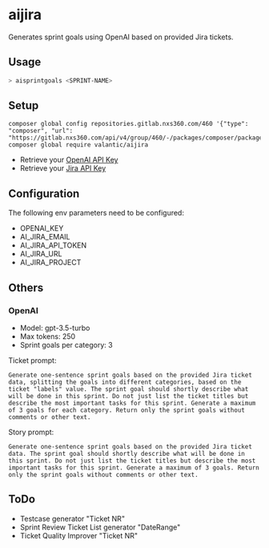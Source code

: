 # aijira

Generates sprint goals using OpenAI based on provided Jira tickets.

## Usage
```bash
> aisprintgoals <SPRINT-NAME>
```

## Setup
```
composer global config repositories.gitlab.nxs360.com/460 '{"type": "composer", "url": "https://gitlab.nxs360.com/api/v4/group/460/-/packages/composer/packages.json"}'
composer global require valantic/aijira
```

- Retrieve your [OpenAI API Key](https://platform.openai.com/account/api-keys)
- Retrieve your [Jira API Key](https://id.atlassian.com/manage-profile/security/api-tokens)

## Configuration
The following env parameters need to be configured:
- OPENAI_KEY
- AI_JIRA_EMAIL
- AI_JIRA_API_TOKEN
- AI_JIRA_URL
- AI_JIRA_PROJECT

## Others
### OpenAI
- Model: gpt-3.5-turbo
- Max tokens: 250
- Sprint goals per category: 3

Ticket prompt:
```
Generate one-sentence sprint goals based on the provided Jira ticket data, splitting the goals into different categories, based on the ticket "labels" value. The sprint goal should shortly describe what will be done in this sprint. Do not just list the ticket titles but describe the most important tasks for this sprint. Generate a maximum of 3 goals for each category. Return only the sprint goals without comments or other text.
```

Story prompt:
```
Generate one-sentence sprint goals based on the provided Jira ticket data. The sprint goal should shortly describe what will be done in this sprint. Do not just list the ticket titles but describe the most important tasks for this sprint. Generate a maximum of 3 goals. Return only the sprint goals without comments or other text.
```

## ToDo
- Testcase generator "Ticket NR"
- Sprint Review Ticket List generator "DateRange"
- Ticket Quality Improver "Ticket NR"